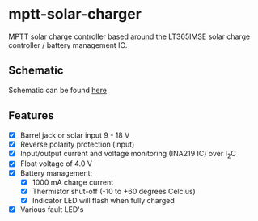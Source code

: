 # mptt-solar-charger
MPTT solar charge controller based around the LT365IMSE solar charge controller / battery management IC.

## Schematic
Schematic can be found [here](/imgs/mptt-solar-charger.pdf)

## Features
- [x] Barrel jack or solar input 9 - 18 V
- [x] Reverse polarity protection (input)
- [x] Input/output current and voltage monitoring (INA219 IC) over I<sub>2</sub>C
- [x] Float voltage of 4.0 V
- [x] Battery management:
  - [x] 1000 mA charge current
  - [x] Thermistor shut-off (-10 to +60 degrees Celcius)
  - [x] Indicator LED will flash when fully charged
- [x] Various fault LED's

